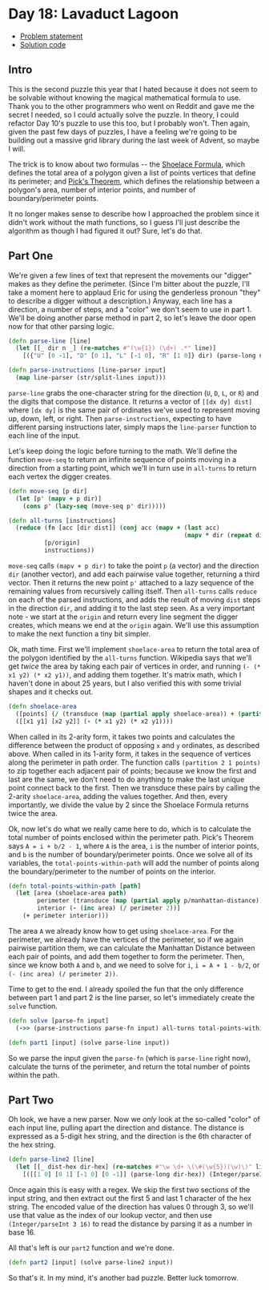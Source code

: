 # Day 18: Lavaduct Lagoon

* [Problem statement](https://adventofcode.com/2023/day/18)
* [Solution code](https://github.com/abyala/advent-2023-clojure/blob/master/src/advent_2023_clojure/day18.clj)

## Intro

This is the second puzzle this year that I hated because it does not seem to be solvable without knowing the magical
mathematical formula to use. Thank you to the other programmers who went on Reddit and gave me the secret I needed, so
I could actually solve the puzzle. In theory, I could refactor Day 10's puzzle to use this too, but I probably won't.
Then again, given the past few days of puzzles, I have a feeling we're going to be building out a massive grid library
during the last week of Advent, so maybe I will.

The trick is to know about two formulas -- the [Shoelace Formula](https://en.wikipedia.org/wiki/Shoelace_formula),
which defines the total area of a polygon given a list of points vertices that define its perimeter; and
[Pick's Theorem](https://en.wikipedia.org/wiki/Pick's_theorem), which defines the relationship between a polygon's
area, number of interior points, and number of boundary/perimeter points.

It no longer makes sense to describe how I approached the problem since it didn't work without the math functions, so
I guess I'll just describe the algorithm as though I had figured it out? Sure, let's do that.

## Part One

We're given a few lines of text that represent the movements our "digger" makes as they define the perimeter. (Since
I'm bitter about the puzzle, I'll take a moment here to applaud Eric for using the genderless pronoun "they" to
describe a digger without a description.)  Anyway, each line has a direction, a number of steps, and a "color" we don't
seem to use in part 1. We'll be doing another parse method in part 2, so let's leave the door open now for that other
parsing logic.

```clojure
(defn parse-line [line]
  (let [[_ dir n _] (re-matches #"(\w{1}) (\d+) .*" line)]
    [({"U" [0 -1], "D" [0 1], "L" [-1 0], "R" [1 0]} dir) (parse-long n)]))

(defn parse-instructions [line-parser input]
  (map line-parser (str/split-lines input)))
```

`parse-line` grabs the one-character string for the direction (`U`, `D`, `L`, or `R`) and the digits that compose the
distance. It returns a vector of `[[dx dy] dist]` where `[dx dy]` is the same pair of ordinates we've used to represent
moving up, down, left, or right.  Then `parse-instructions`, expecting to have different parsing instructions later,
simply maps the `line-parser` function to each line of the input.

Let's keep doing the logic before turning to the math. We'll define the function `move-seq` to return an infinite
sequence of points moving in a direction from a starting point, which we'll in turn use in `all-turns` to return each
vertex the digger creates.

```clojure
(defn move-seq [p dir]
  (let [p' (mapv + p dir)]
    (cons p' (lazy-seq (move-seq p' dir)))))

(defn all-turns [instructions]
  (reduce (fn [acc [dir dist]] (conj acc (mapv + (last acc)
                                                 (mapv * dir (repeat dist)))))
          [p/origin]
          instructions))
```

`move-seq` calls `(mapv + p dir)` to take the point `p` (a vector) and the direction `dir` (another vector), and add
each pairwise value together, returning a third vector. Then it returns the new point `p'` attached to a lazy sequence
of the remaining values from recursively calling itself. Then `all-turns` calls `reduce` on each of the parsed
instructions, and adds the result of moving `dist` steps in the direction `dir`, and adding it to the last step seen.
As a very important note - we start at the `origin` and return every line segment the digger creates, which means we
end at the `origin` again. We'll use this assumption to make the next function a tiny bit simpler.

Ok, math time. First we'll implement `shoelace-area` to return the total area of the polygon identified by the
`all-turns` function. Wikipedia says that we'll get _twice_ the area by taking each pair of vertices in order, and
running `(- (* x1 y2) (* x2 y1))`, and adding them together. It's matrix math, which I haven't done in about 25 years, 
but I also verified this with some trivial shapes and it checks out.

```clojure
(defn shoelace-area
  ([points] (/ (transduce (map (partial apply shoelace-area)) + (partition 2 1 points)) 2))
  ([[x1 y1] [x2 y2]] (- (* x1 y2) (* x2 y1))))
```

When called in its 2-arity form, it takes two points and calculates the difference between the product of opposing `x`
and `y` ordinates, as described above. When called in its 1-arity form, it takes in the sequence of vertices along the
perimeter in path order. The function calls `(partition 2 1 points)` to zip together each adjacent pair of points;
because we know the first and last are the same, we don't need to do anything to make the last unique point connect
back to the first. Then we transduce these pairs by calling the 2-arity `shoelace-area`, adding the values together.
And then, every importantly, we divide the value by 2 since the Shoelace Formula returns twice the area.

Ok, now let's do what we really came here to do, which is to calculate the total number of points enclosed within the
perimeter path. Pick's Theorem says `A = i + b/2 - 1`, where `A` is the area, `i` is the number of interior points, and
`b` is the number of boundary/perimeter points. Once we solve all of its variables, the `total-points-within-path` will
add the number of points along the boundary/perimeter to the number of points on the interior.

```clojure
(defn total-points-within-path [path]
  (let [area (shoelace-area path)
        perimeter (transduce (map (partial apply p/manhattan-distance)) + (partition 2 1 path))
        interior (- (inc area) (/ perimeter 2))]
    (+ perimeter interior)))
```

The area `A` we already know how to get using `shoelace-area`. For the perimeter, we already have the vertices of the
perimeter, so if we again pairwise partition them, we can calculate the Manhattan Distance between each pair of points,
and add them together to form the perimeter. Then, since we know both `A` and `b`, and we need to solve for `i`,
`i = A + 1 - b/2`, or `(- (inc area) (/ perimeter 2))`.

Time to get to the end. I already spoiled the fun that the only difference between part 1 and part 2 is the line
parser, so let's immediately create the `solve` function.

```clojure
(defn solve [parse-fn input]
  (->> (parse-instructions parse-fn input) all-turns total-points-within-path))

(defn part1 [input] (solve parse-line input))
```

So we parse the input given the `parse-fn` (which is `parse-line` right now), calculate the turns of the perimeter,
and return the total number of points within the path.

## Part Two

Oh look, we have a new parser. Now we _only_ look at the so-called "color" of each input line, pulling apart the 
direction and distance. The distance is expressed as a 5-digit hex string, and the direction is the 6th character of
the hex string.

```clojure
(defn parse-line2 [line]
  (let [[_ dist-hex dir-hex] (re-matches #"\w \d+ \(\#(\w{5})(\w)\)" line)]
    [([[1 0] [0 1] [-1 0] [0 -1]] (parse-long dir-hex)) (Integer/parseInt dist-hex 16)]))
```

Once again this is easy with a regex. We skip the first two sections of the input string, and then extract out the
first 5 and last 1 character of the hex string. The encoded value of the direction has values 0 through 3, so we'll
use that value as the index of our lookup vector, and then use `(Integer/parseInt 3 16)` to read the distance by
parsing it as a number in base 16.

All that's left is our `part2` function and we're done.

```clojure
(defn part2 [input] (solve parse-line2 input))
```

So that's it. In my mind, it's another bad puzzle. Better luck tomorrow.
